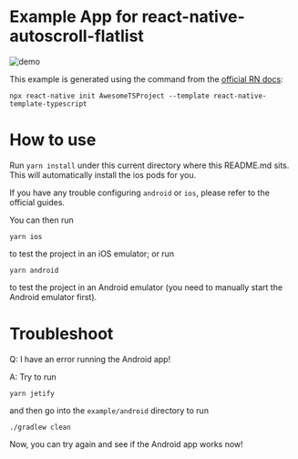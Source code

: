 # Example App for react-native-autoscroll-flatlist

![demo](../demo.gif)

This example is generated using the command from the [official RN docs](https://facebook.github.io/react-native/docs/getting-started):

```
npx react-native init AwesomeTSProject --template react-native-template-typescript
```

# How to use

Run `yarn install` under this current directory where this README.md sits. This will automatically install the ios pods for you.

If you have any trouble configuring `android` or `ios`, please refer to the official guides.

You can then run

```
yarn ios
```

to test the project in an iOS emulator; or run

```
yarn android
```

to test the project in an Android emulator (you need to manually start the Android emulator first).

# Troubleshoot

Q: I have an error running the Android app!

A: Try to run

```
yarn jetify
```

and then go into the `example/android` directory to run

```
./gradlew clean
```

Now, you can try again and see if the Android app works now!
